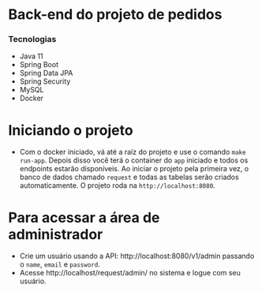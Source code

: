 # Back-end do projeto de pedidos

### Tecnologias

- Java 11
- Spring Boot
- Spring Data JPA
- Spring Security
- MySQL
- Docker

# Iniciando o projeto

- Com o docker iniciado, vá até a raíz do projeto e use o comando `make run-app`. Depois disso você terá o container do `app` iniciado e todos os endpoints estarão disponíveis. Ao iniciar o projeto pela primeira vez, o banco de dados chamado `request` e todas as tabelas serão criados automaticamente. O projeto roda na `http://localhost:8080`.

# Para acessar a área de administrador

- Crie um usuário usando a API: http://localhost:8080/v1/admin passando o `name`, `email` e `password`. 
- Acesse http://localhost/request/admin/ no sistema e logue com seu usuário.
